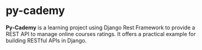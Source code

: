 # py-cademy
**Py-Cademy** is a learning project using Django Rest Framework to provide a REST API to manage online courses ratings. It offers a practical example for building RESTful APIs in Django.
